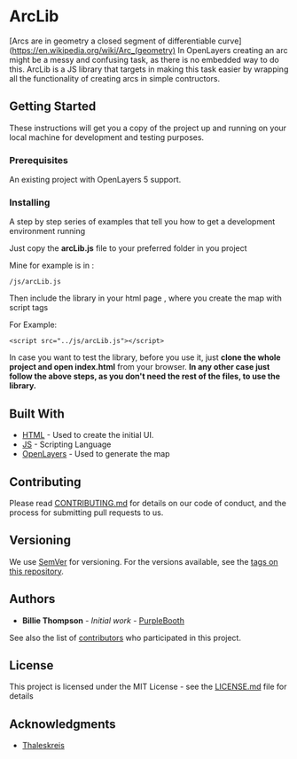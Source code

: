 # ArcLib

[Arcs are in geometry a closed segment of differentiable curve](https://en.wikipedia.org/wiki/Arc_(geometry)
In OpenLayers creating an arc might be a messy and confusing task, as there is no embedded way to do this.
ArcLib is a JS library that targets in making this task easier by wrapping all the functionality of creating arcs
in simple contructors.


## Getting Started

These instructions will get you a copy of the project up and running on your local machine 
for development and testing purposes.

### Prerequisites

An existing project with OpenLayers 5 support.

### Installing

A step by step series of examples that tell you how to get a development environment running

Just copy the **arcLib.js** file to your preferred folder in you project

Mine for example is in  :

```
/js/arcLib.js
```

Then include the library in your html page , where you create the map with script tags

For Example: 
```
<script src="../js/arcLib.js"></script>
```

In case you want to test the library, before you use it, just **clone the whole project and
open index.html** from your browser. **In any other case just follow the above steps, as you 
don't need the rest of the files, to use the library.**

## Built With

* [HTML](https://en.wikipedia.org/wiki/HTML) - Used to create the initial UI.
* [JS](https://en.wikipedia.org/wiki/JavaScript) - Scripting Language
* [OpenLayers](https://openlayers.org/) - Used to generate the map

## Contributing

Please read [CONTRIBUTING.md](https://gist.github.com/PurpleBooth/b24679402957c63ec426) for details on our code of conduct, and the process for submitting pull requests to us.

## Versioning

We use [SemVer](http://semver.org/) for versioning. For the versions available, see the [tags on this repository](https://github.com/your/project/tags). 

## Authors

* **Billie Thompson** - *Initial work* - [PurpleBooth](https://github.com/PurpleBooth)

See also the list of [contributors](https://github.com/your/project/contributors) who participated in this project.

## License

This project is licensed under the MIT License - see the [LICENSE.md](LICENSE.md) file for details

## Acknowledgments

* [Thaleskreis](http://gis.ibbeck.de/ginfo/apps/OLExamples/OL29/Thaleskreis/thaleskreis.asp)


